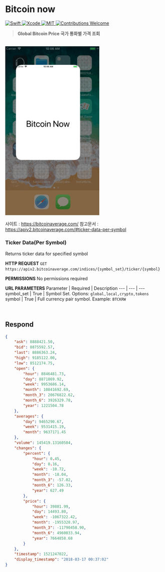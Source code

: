 # Bitcoin now
<a href="https://swift.org">
 <img src="https://img.shields.io/badge/Swift-4-orange.svg"
      alt="Swift" />
</a>
<a href="https://developer.apple.com/xcode">
  <img src="https://img.shields.io/badge/Xcode-9-blue.svg"
      alt="Xcode">
</a>
<a href="https://opensource.org/licenses/MIT">
  <img src="https://img.shields.io/badge/License-MIT-red.svg"
      alt="MIT">
</a>
<a href="https://github.com/MessageKit/MessageKit/issues">
   <img src="https://img.shields.io/badge/contributions-welcome-brightgreen.svg?style=flat"
        alt="Contributions Welcome">
</a>

<br/>

> **Global Bitcoin Price 국가 통화별 가격 조회**

<br/>

<img src="/Img/Project/bitcoin_now.gif" title="Bitcoin" width="300px" float="center">

<br/>

사이트 : https://bitcoinaverage.com/
참고문서 : https://apiv2.bitcoinaverage.com/#ticker-data-per-symbol

### Ticker Data(Per Symbol)
Returns ticker data for specified symbol

**HTTP REQUEST**
`GET https://apiv2.bitcoinaverage.com/indices/{symbol_set}/ticker/{symbol}`

**PERMISSIONS**
No permissions required

**URL PARAMETERS**
Parameter	| Required | Description
--- | --- | ---
symbol_set | True | Symbol Set. Options: `global,local,crypto,tokens`
symbol | True |	Full currency pair symbol. Example: `BTCKRW`

<br/>

## Respond
```JSON
{
    "ask": 8888421.50,
    "bid": 8875592.57,
    "last": 8886363.24,
    "high": 9185122.00,
    "low": 8512174.75,
    "open": {
        "hour": 8846481.73,
        "day": 8871869.92,
        "week": 9953686.14,
        "month": 10841692.69,
        "month_3": 20676822.62,
        "month_6": 3926329.78,
        "year": 1221504.78
    },
    "averages": {
        "day": 9465290.67,
        "week": 9531415.19,
        "month": 9637171.45
    },
    "volume": 145419.13160584,
    "changes": {
        "percent": {
            "hour": 0.45,
            "day": 0.16,
            "week": -10.72,
            "month": -18.04,
            "month_3": -57.02,
            "month_6": 126.33,
            "year": 627.49
        },
        "price": {
            "hour": 39881.99,
            "day": 14493.80,
            "week": -1067322.42,
            "month": -1955328.97,
            "month_3": -11790458.90,
            "month_6": 4960033.94,
            "year": 7664858.68
        }
    },
    "timestamp": 1521247022,
    "display_timestamp": "2018-03-17 00:37:02"
}
```
